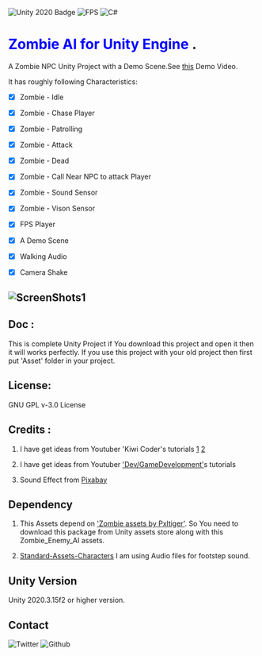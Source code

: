![Unity 2020 Badge](https://img.shields.io/badge/Unity-2020-blue)
![FPS](https://img.shields.io/badge/FPS-for%20Unity-blue)
![C#](https://img.shields.io/badge/C-%23-lightgrey)



# <span style="color:blue">Zombie AI for Unity Engine </span>.
A  Zombie NPC Unity Project with a Demo Scene.See [this](https://www.youtube.com/watch?v=JxbXT3MU_9M) Demo Video.

It has roughly following Characteristics:

- [x] Zombie - Idle
- [x] Zombie - Chase Player
- [x] Zombie - Patrolling
- [x] Zombie - Attack
- [x] Zombie - Dead
- [x] Zombie - Call Near NPC to attack Player
- [x] Zombie - Sound Sensor
- [x] Zombie - Vison Sensor
- [x] FPS Player
- [x] A Demo Scene
- [x] Walking Audio 
- [x] Camera Shake


## ![ScreenShots1](\ScreenShots\Screenshot1.png)


## Doc :
This is complete Unity Project if You download this project and open it then it will works perfectly.
If you use this project with your old project then first put 'Asset' folder in your project.

## License:
GNU GPL v-3.0 License

## Credits :
1. I have get ideas from  Youtuber 'Kiwi Coder's  tutorials
   [1](https://www.youtube.com/watch?v=znZXmmyBF-o&t=629s)
   [2](https://www.youtube.com/watch?v=1H9jrKyWKs0)

3. I have get ideas from  Youtuber ['Dev/GameDevelopment'](https://www.youtube.com/watch?v=UjkSFoLxesw&t=7s)s  tutorials
   
   
4. Sound Effect from <a href="https://pixabay.com/sound-effects/?utm_source=link-attribution&amp;utm_medium=referral&amp;utm_campaign=music&amp;utm_content=6419">Pixabay</a>

## Dependency
1. This Assets depend on ['Zombie assets by Pxltiger']((https://assetstore.unity.com/packages/3d/characters/humanoids/zombie-30232)).
So You need to download this package from Unity assets store along with this Zombie_Enemy_AI assets.



2. [Standard-Assets-Characters](https://github.com/Unity-Technologies/Standard-Assets-Characters)
I am using Audio files for footstep sound.

## Unity Version
Unity 2020.3.15f2 or higher version.

## Contact
![Twitter](https://img.shields.io/twitter/follow/kar_bapon?style=social)
![Github](https://img.shields.io/github/followers/baponkar?style=social)
